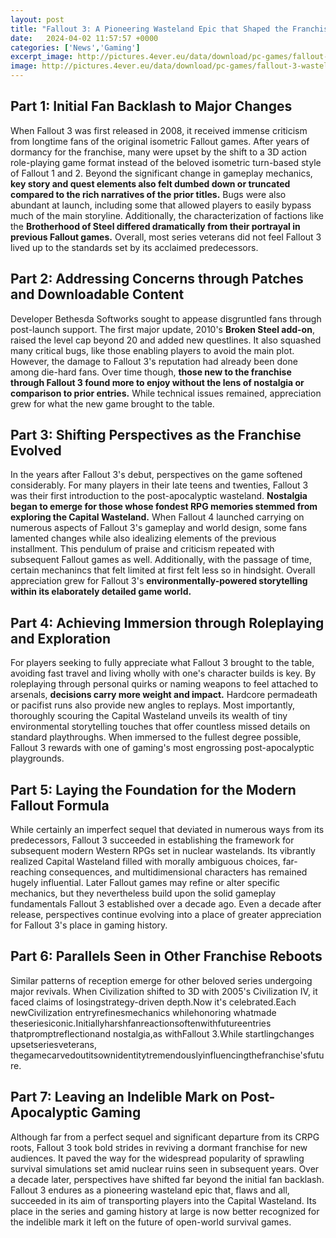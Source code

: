 ```yaml
---
layout: post
title: "Fallout 3: A Pioneering Wasteland Epic that Shaped the Franchise"
date:   2024-04-02 11:57:57 +0000
categories: ['News','Gaming']
excerpt_image: http://pictures.4ever.eu/data/download/pc-games/fallout-3-wasteland-158671.jpg
image: http://pictures.4ever.eu/data/download/pc-games/fallout-3-wasteland-158671.jpg
---
```


## Part 1: Initial Fan Backlash to Major Changes
When Fallout 3 was first released in 2008, it received immense criticism from longtime fans of the original isometric Fallout games. After years of dormancy for the franchise, many were upset by the shift to a 3D action role-playing game format instead of the beloved isometric turn-based style of Fallout 1 and 2. Beyond the significant change in gameplay mechanics, **key story and quest elements also felt dumbed down or truncated compared to the rich narratives of the prior titles.** Bugs were also abundant at launch, including some that allowed players to easily bypass much of the main storyline. Additionally, the characterization of factions like the **Brotherhood of Steel differed dramatically from their portrayal in previous Fallout games.** Overall, most series veterans did not feel Fallout 3 lived up to the standards set by its acclaimed predecessors.
## Part 2: Addressing Concerns through Patches and Downloadable Content  
Developer Bethesda Softworks sought to appease disgruntled fans through post-launch support. The first major update, 2010's **Broken Steel add-on**, raised the level cap beyond 20 and added new questlines. It also squashed many critical bugs, like those enabling players to avoid the main plot. However, the damage to Fallout 3's reputation had already been done among die-hard fans. Over time though, **those new to the franchise through Fallout 3 found more to enjoy without the lens of nostalgia or comparison to prior entries.** While technical issues remained, appreciation grew for what the new game brought to the table.
## Part 3: Shifting Perspectives as the Franchise Evolved
In the years after Fallout 3's debut, perspectives on the game softened considerably. For many players in their late teens and twenties, Fallout 3 was their first introduction to the post-apocalyptic wasteland. **Nostalgia began to emerge for those whose fondest RPG memories stemmed from exploring the Capital Wasteland.** When Fallout 4 launched carrying on numerous aspects of Fallout 3's gameplay and world design, some fans lamented changes while also idealizing elements of the previous installment. This pendulum of praise and criticism repeated with subsequent Fallout games as well. Additionally, with the passage of time, certain mechanincs that felt limited at first felt less so in hindsight. Overall appreciation grew for Fallout 3's **environmentally-powered storytelling within its elaborately detailed game world.**
## Part 4: Achieving Immersion through Roleplaying and Exploration  
For players seeking to fully appreciate what Fallout 3 brought to the table, avoiding fast travel and living wholly with one's character builds is key. By roleplaying through personal quirks or naming weapons to feel attached to arsenals, **decisions carry more weight and impact.** Hardcore permadeath or pacifist runs also provide new angles to replays. Most importantly, thoroughly scouring the Capital Wasteland unveils its wealth of tiny environmental storytelling touches that offer countless missed details on standard playthroughs. When immersed to the fullest degree possible, Fallout 3 rewards with one of gaming's most engrossing post-apocalyptic playgrounds.
## Part 5: Laying the Foundation for the Modern Fallout Formula    
While certainly an imperfect sequel that deviated in numerous ways from its predecessors, Fallout 3 succeeded in establishing the framework for subsequent modern Western RPGs set in nuclear wastelands. Its vibrantly realized Capital Wasteland filled with morally ambiguous choices, far-reaching consequences, and multidimensional characters has remained hugely influential. Later Fallout games may refine or alter specific mechanics, but they nevertheless build upon the solid gameplay fundamentals Fallout 3 established over a decade ago. Even a decade after release, perspectives continue evolving into a place of greater appreciation for Fallout 3's place in gaming history.
## Part 6: Parallels Seen in Other Franchise Reboots
Similar patterns of reception emerge for other beloved series undergoing major revivals. When Civilization shifted to 3D with 2005's Civilization IV, it faced claims of losingstrategy-driven depth.Now it's celebrated.Each newCivilization entryrefinesmechanics whilehonoring whatmade theseriesiconic.Initiallyharshfanreactionsoftenwithfutureentries thatpromptreflectionand nostalgia,as withFallout 3.While startlingchanges upsetseriesveterans, thegamecarvedoutitsownidentitytremendouslyinfluencingthefranchise'sfuture.
## Part 7: Leaving an Indelible Mark on Post-Apocalyptic Gaming 
Although far from a perfect sequel and significant departure from its CRPG roots, Fallout 3 took bold strides in reviving a dormant franchise for new audiences. It paved the way for the widespread popularity of sprawling survival simulations set amid nuclear ruins seen in subsequent years. Over a decade later, perspectives have shifted far beyond the initial fan backlash. Fallout 3 endures as a pioneering wasteland epic that, flaws and all, succeeded in its aim of transporting players into the Capital Wasteland. Its place in the series and gaming history at large is now better recognized for the indelible mark it left on the future of open-world survival games.